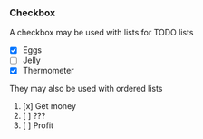 ### Checkbox

A checkbox may be used with lists for TODO lists

+ [x] Eggs
+ [ ] Jelly
+ [X] Thermometer

They may also be used with ordered lists

1. [x] Get money
1. [ ] ???
1. [ ] Profit
